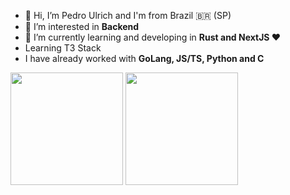 - 👋 Hi, I’m Pedro Ulrich and I'm from Brazil 🇧🇷 (SP)
- 👀 I’m interested in **Backend**
- 🌱 I’m currently learning and developing in **Rust and NextJS ❤️**
- Learning T3 Stack
- I have already worked with **GoLang, JS/TS, Python and C**
<div>
<img height="180em" src="https://github-readme-stats.vercel.app/api?username=phdevbr&show_icons=true&theme=darcula&border_radius=25" />
<img height="180em" src="https://github-readme-stats.vercel.app/api/top-langs/?username=phdevbr&layout=compact&border_radius=20&theme=tokyonight" />
</div>
